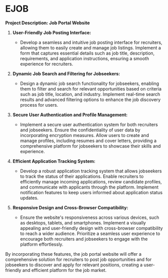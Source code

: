 # EJOB
**Project Description: Job Portal Website**

1. **User-Friendly Job Posting Interface:**
   - Develop a seamless and intuitive job posting interface for recruiters, allowing them to easily create and manage job listings. Implement a form that captures essential details such as job title, description, requirements, and application instructions, ensuring a smooth experience for recruiters.

2. **Dynamic Job Search and Filtering for Jobseekers:**
   - Design a dynamic job search functionality for jobseekers, enabling them to filter and search for relevant opportunities based on criteria such as job title, location, and industry. Implement real-time search results and advanced filtering options to enhance the job discovery process for users.

3. **Secure User Authentication and Profile Management:**
   - Implement a secure user authentication system for both recruiters and jobseekers. Ensure the confidentiality of user data by incorporating encryption measures. Allow users to create and manage profiles, including resumes and cover letters, providing a comprehensive platform for jobseekers to showcase their skills and experience.

4. **Efficient Application Tracking System:**
   - Develop a robust application tracking system that allows jobseekers to track the status of their applications. Enable recruiters to efficiently manage incoming applications, review candidate profiles, and communicate with applicants through the platform. Implement notification features to keep users informed about application status updates.

5. **Responsive Design and Cross-Browser Compatibility:**
   - Ensure the website's responsiveness across various devices, such as desktops, tablets, and smartphones. Implement a visually appealing and user-friendly design with cross-browser compatibility to reach a wider audience. Prioritize a seamless user experience to encourage both recruiters and jobseekers to engage with the platform effortlessly.

By incorporating these features, the job portal website will offer a comprehensive solution for recruiters to post job opportunities and for jobseekers to discover and apply for relevant positions, creating a user-friendly and efficient platform for the job market.
